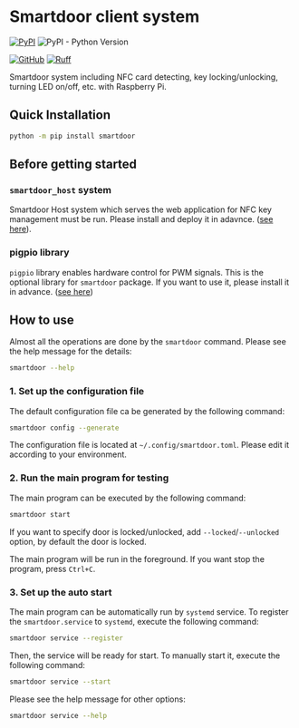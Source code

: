 # Smartdoor client system

[![PyPI](https://img.shields.io/pypi/v/smartdoor?label=PyPI&logo=PyPI)](https://pypi.org/project/smartdoor/)
![PyPI - Python Version](https://img.shields.io/pypi/pyversions/smartdoor?logo=Python)

[![GitHub](https://img.shields.io/github/license/munechika-koyo/cherab_phix)](https://opensource.org/licenses/BSD-3-Clause)
[![Ruff](https://img.shields.io/endpoint?url=https://raw.githubusercontent.com/charliermarsh/ruff/main/assets/badge/v2.json)](https://github.com/charliermarsh/ruff)

Smartdoor system including NFC card detecting, key locking/unlocking, turning LED on/off, etc. with Raspberry Pi.

## Quick Installation
```bash
python -m pip install smartdoor
```

## Before getting started

### `smartdoor_host` system
Smartdoor Host system which serves the web application for NFC key management must be run. Please
install and deploy it in adavnce. ([see here](https://github.com/munechika-koyo/smartdoor_host)).

### pigpio library
`pigpio` library enables hardware control for PWM signals. This is the optional library for `smartdoor` package. If you want to use it, please install it in advance. ([see here](http://abyz.me.uk/rpi/pigpio/download.html))

## How to use

Almost all the operations are done by the `smartdoor` command. Please see the help message for the
details:
```bash
smartdoor --help
```

### 1. Set up the configuration file
The default configuration file ca be generated by the following command:
```bash
smartdoor config --generate
```
The configuration file is located at `~/.config/smartdoor.toml`. Please edit it according to your environment.

### 2. Run the main program for testing
The main program can be executed by the following command:
```bash
smartdoor start
```
If you want to specify door is locked/unlocked, add `--locked`/`--unlocked` option, by default
the door is locked.

The main program will be run in the foreground. If you want stop the program, press `Ctrl+C`.

### 3. Set up the auto start
The main program can be automatically run by `systemd` service. To register the `smartdoor.service`
to `systemd`, execute the following command:
```bash
smartdoor service --register
```
Then, the service will be ready for start. To manually start it, execute the following command:
```bash
smartdoor service --start
```

Please see the help message for other options:
```bash
smartdoor service --help
```
